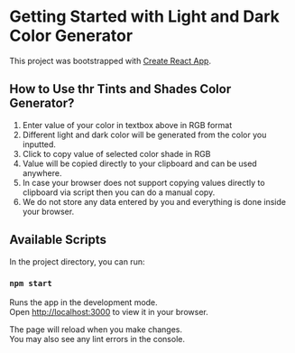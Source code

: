 # Getting Started with Light and Dark Color Generator

This project was bootstrapped with [Create React App](https://github.com/facebook/create-react-app).

## How to Use thr Tints and Shades Color Generator?
1. Enter value of your color in textbox above in RGB format 
2. Different light and dark color will be generated from the color you inputted.
3. Click to copy value of selected color shade in RGB
4. Value will be copied directly to your clipboard and can be used anywhere.
5. In case your browser does not support copying values directly to clipboard via script then you can do a manual copy.
6. We do not store any data entered by you and everything is done inside your browser.

## Available Scripts

In the project directory, you can run:

### `npm start`

Runs the app in the development mode.\
Open [http://localhost:3000](http://localhost:3000) to view it in your browser.

The page will reload when you make changes.\
You may also see any lint errors in the console.
